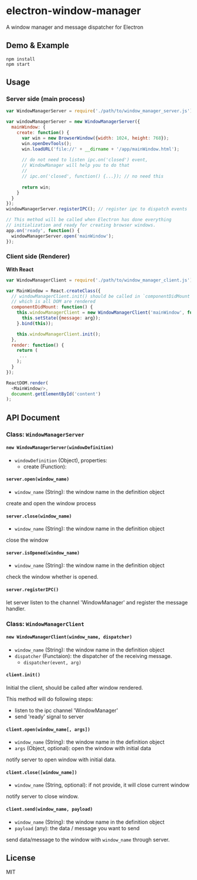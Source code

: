 # electron-window-manager
A window manager and message dispatcher for Electron

## Demo & Example

```
npm install
npm start
```
## Usage

### Server side (main process)

```js
var WindowManagerServer = require('./path/to/window_manager_server.js');

var windowManagerServer = new WindowManagerServer({
  mainWindow: {
    create: function() {
      var win = new BrowserWindow({width: 1024, height: 768});
      win.openDevTools();
      win.loadURL('file://' + __dirname + '/app/mainWindow.html');
      
      // do not need to listen ipc.on('closed') event, 
      // WindowManager will help you to do that
      //
      // ipc.on('closed', function() {...}); // no need this
      
      return win;
    }
  }
});
windowManagerServer.registerIPC(); // register ipc to dispatch events

// This method will be called when Electron has done everything
// initialization and ready for creating browser windows.
app.on('ready', function() {
  windowManagerServer.open('mainWindow');
});
```

### Client side (Renderer)

**With React**

```js
var WindowManagerClient = require('./path/to/window_manager_client.js');

var MainWindow = React.createClass({
  // windowManagerClient.init() should be called in `componentDidMount` life cycle
  // which is all DOM are rendered 
  componentDidMount: function() {
    this.windowManagerClient = new WindowManagerClient('mainWindow', function(event, arg){
      this.setState({message: arg});
    }.bind(this));

    this.windowManagerClient.init();
  },
  render: function() {
    return (
     ...
    );
  }
});

ReactDOM.render(
  <MainWindow/>,
  document.getElementById('content')
);
```

## API Document

### Class: `WindowManagerServer`

#### `new WindowManagerServer(windowDefinition)`
* `windowDefinition` (Object), properties:
  * create (Function): 

#### `server.open(window_name)`
* `window_name` (String): the window name in the definition object

create and open the window process

#### `server.close(window_name)`
* `window_name` (String): the window name in the definition object

close the window

#### `server.isOpened(window_name)`
* `window_name` (String): the window name in the definition object

check the window whether is opened.

#### `server.registerIPC()`

let server listen to the channel 'WindowManager' and register the message handler. 

### Class: `WindowManagerClient`

#### `new WindowManagerClient(window_name, dispatcher)`
* `window_name` (String): the window name in the definition object
* `dispatcher` (Functaion): the dispatcher of the receiving message. 
  * `dispatcher(event, arg)` 

#### `client.init()`

Initial the client, should be called after window rendered. 

This method will do following steps:
* listen to the ipc channel 'WindowManager'
* send 'ready' signal to server

#### `client.open(window_name[, args])`
* `window_name` (String): the window name in the definition object
* `args` (Object, optional): open the window with initial data

notify server to open window with initial data. 

#### `client.close([window_name])`
* `window_name` (String, optional): if not provide, it will close current window

notify server to close window. 

#### `client.send(window_name, payload)`
* `window_name` (String): the window name in the definition object
* `payload` (any): the data / message you want to send

send data/message to the window with `window_name` through server. 

## License

MIT
